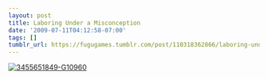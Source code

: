 ```yaml
---
layout: post
title: Laboring Under a Misconception
date: '2009-07-11T04:12:58-07:00'
tags: []
tumblr_url: https://fugugames.tumblr.com/post/110318362866/laboring-under-a-misconception
---
```

[![3455651849-G10960](http://itshardtofondlepenguins.com/wp-content/uploads/2009/07/3455651849-G10960.jpg "3455651849-G10960")](http://www.wordseye.com/view-picture?sid=13117)
